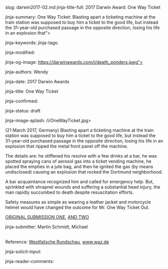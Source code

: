 slug: darwin2017-02.md
jinja-title-full: 2017 Darwin Award: One Way Ticket

jinja-summary: One Way Ticket: Blasting apart a ticketing machine at the train station was supposed to buy him a ticket to the good life, but instead the 31-year-old purchased passage in the opposite direction, losing his life in an explosion that">

jinja-keywords:
jinja-tags:

jinja-modified:

jinja-og-image: https://darwinawards.com/i/death_ponders.jpeg">

jinja-authors: Wendy

jinja-date: 2017 Darwin Awards


jinja-title: One Way Ticket


jinja-confirmed:

jinja-status: draft

jinja-image-aplash: /i/OneWayTicket.jpg>

(21 March 2017, Germany) Blasting apart a ticketing machine at the train station was supposed to buy him a ticket to the good life, but instead the 31-year-old purchased passage in the opposite direction, losing his life in an explosion that ripped the metal front panel off the machine.

The details are: he stiffened his resolve with a few drinks at a bar, he
was spotted spraying cans of aerosol gas into a ticket vending machine, he
placed the empties in a jute bag, and then he ignited the gas (by means
undisclosed) causing an explosion that rocked the Dortmund neighborhood.

A bar acquaintance recognized him and called for emergency help. But, sprinkled with shrapnel wounds and suffering a substantial head injury, the man rapidly succumbed to death despite resuscitation efforts.

Safety measures as simple as wearing a leather jacket and motorcycle helmet would
have changed the outcome for Mr. One Way Ticket Out.

<A href="http://darwinawards.com/slush/201703/pending20170321-083529.html">ORIGINAL SUBMISSION ONE</A>,
<A href="http://darwinawards.com/reject/201703/pending20170322-024525.html">AND TWO</A>

jinja-submitter: Martin Schmidt, Michael

<BR>Reference:
<A href=http://www.wr.de/staedte/dortmund/toter-nach-automaten-sprengung-festgenommener-wieder-frei-id210001927.html>Westfalische
Rundschau</A>, <A href=https://www.waz.de/staedte/dortmund/toter-nach-automaten-sprengung-festgenommener-wieder-frei-id210001927.html>www.waz.de</A>

jinja-solicit-input:

jinja-reader-comments:



<!--#include file=nav_2017.html -->


